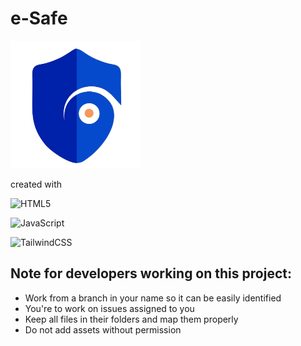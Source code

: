 # e-Safe

![e-safe](assets/e-safe.png)

created with

![HTML5](https://img.shields.io/badge/html5-%23E34F26.svg?style=for-the-badge&logo=html5&logoColor=white)

![JavaScript](https://img.shields.io/badge/javascript-%23323330.svg?style=for-the-badge&logo=javascript&logoColor=%23F7DF1E)

![TailwindCSS](https://img.shields.io/badge/tailwindcss-%2338B2AC.svg?style=for-the-badge&logo=tailwind-css&logoColor=white)

## Note for developers working on this project:

- Work from a branch in your name so it can be easily identified
- You're to work on issues assigned to you
- Keep all files in their folders and map them properly
- Do not add assets without permission